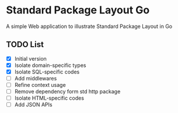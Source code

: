 # Standard Package Layout Go
A simple Web application to illustrate Standard Package Layout in Go

## TODO List
- [x] Initial version
- [x] Isolate domain-specific types
- [x] Isolate SQL-specific codes
- [ ] Add middlewares
- [ ] Refine context usage
- [ ] Remove dependency form std http package
- [ ] Isolate HTML-specific codes
- [ ] Add JSON APIs
